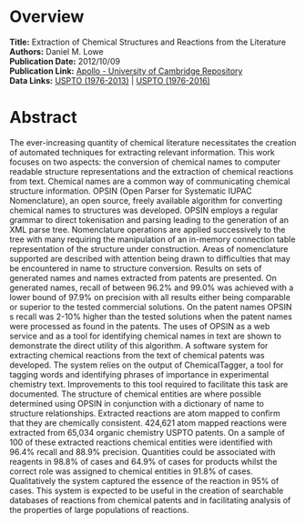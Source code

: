 # Overview
**Title:** Extraction of Chemical Structures and Reactions from the Literature<br>
**Authors:** Daniel M. Lowe<br>
**Publication Date:** 2012/10/09<br>
**Publication Link:** [Apollo - University of Cambridge Repository](https://www.repository.cam.ac.uk/items/dbb4f258-8f3c-4b59-9b5c-62fac7ca8c28)<br>
**Data Links:** [USPTO (1976-2013)](https://figshare.com/articles/dataset/Legacy_reaction_extraction_data_1976-2013_/12084729)
| [USPTO (1976-2016)](https://figshare.com/articles/dataset/Chemical_reactions_from_US_patents_1976-Sep2016_/5104873)


# Abstract
The ever-increasing quantity of chemical literature necessitates the creation of automated techniques for extracting
relevant information. This work focuses on two aspects: the conversion of chemical names to computer readable structure
representations and the extraction of chemical reactions from text. Chemical names are a common way of communicating
chemical structure information. OPSIN (Open Parser for Systematic IUPAC Nomenclature), an open source, freely available
algorithm for converting chemical names to structures was developed. OPSIN employs a regular grammar to direct
tokenisation and parsing leading to the generation of an XML parse tree. Nomenclature operations are applied
successively to the tree with many requiring the manipulation of an in-memory connection table representation of the
structure under construction. Areas of nomenclature supported are described with attention being drawn to difficulties
that may be encountered in name to structure conversion. Results on sets of generated names and names extracted from
patents are presented. On generated names, recall of between 96.2% and 99.0% was achieved with a lower bound of 97.9% on
precision with all results either being comparable or superior to the tested commercial solutions. On the patent names
OPSIN s recall was 2-10% higher than the tested solutions when the patent names were processed as found in the patents.
The uses of OPSIN as a web service and as a tool for identifying chemical names in text are shown to demonstrate the
direct utility of this algorithm. A software system for extracting chemical reactions from the text of chemical patents
was developed. The system relies on the output of ChemicalTagger, a tool for tagging words and identifying phrases of
importance in experimental chemistry text. Improvements to this tool required to facilitate this task are documented.
The structure of chemical entities are where possible determined using OPSIN in conjunction with a dictionary of name to
structure relationships. Extracted reactions are atom mapped to confirm that they are chemically consistent. 424,621
atom mapped reactions were extracted from 65,034 organic chemistry USPTO patents. On a sample of 100 of these extracted
reactions chemical entities were identified with 96.4% recall and 88.9% precision. Quantities could be associated with
reagents in 98.8% of cases and 64.9% of cases for products whilst the correct role was assigned to chemical entities in
91.8% of cases. Qualitatively the system captured the essence of the reaction in 95% of cases. This system is expected
to be useful in the creation of searchable databases of reactions from chemical patents and in facilitating analysis of
the properties of large populations of reactions.
